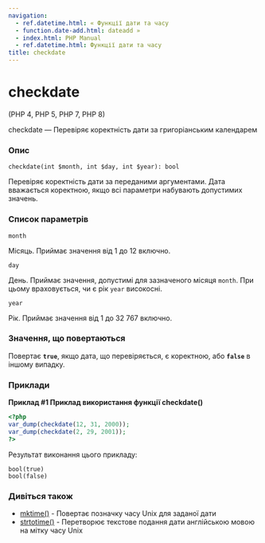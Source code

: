 ```yaml
---
navigation:
  - ref.datetime.html: « Функції дати та часу
  - function.date-add.html: dateadd »
  - index.html: PHP Manual
  - ref.datetime.html: Функції дати та часу
title: checkdate
---
```

# checkdate

(PHP 4, PHP 5, PHP 7, PHP 8)

checkdate — Перевіряє коректність дати за григоріанським календарем

### Опис

```methodsynopsis
checkdate(int $month, int $day, int $year): bool
```

Перевіряє коректність дати за переданими аргументами. Дата вважається коректною, якщо всі параметри набувають допустимих значень.

### Список параметрів

`month`

Місяць. Приймає значення від 1 до 12 включно.

`day`

День. Приймає значення, допустимі для зазначеного місяця `month`. При цьому враховується, чи є рік `year` високосні.

`year`

Рік. Приймає значення від 1 до 32 767 включно.

### Значення, що повертаються

Повертає **`true`**, якщо дата, що перевіряється, є коректною, або **`false`** в іншому випадку.

### Приклади

**Приклад #1 Приклад використання функції **checkdate()****

```php
<?php
var_dump(checkdate(12, 31, 2000));
var_dump(checkdate(2, 29, 2001));
?>
```

Результат виконання цього прикладу:

```
bool(true)
bool(false)
```

### Дивіться також

-   [mktime()](function.mktime.md) - Повертає позначку часу Unix для заданої дати
-   [strtotime()](function.strtotime.md) - Перетворює текстове подання дати англійською мовою на мітку часу Unix
